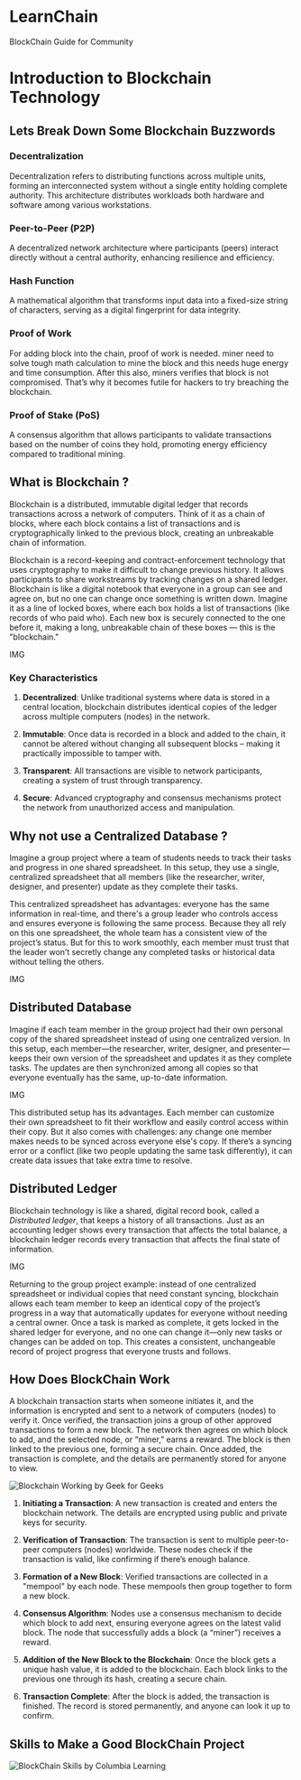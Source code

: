 # LearnChain
BlockChain Guide for Community

# Introduction to Blockchain Technology

## Lets Break Down Some Blockchain Buzzwords

### Decentralization
Decentralization refers to distributing functions across multiple units, forming an interconnected system without a single entity holding complete authority. This architecture distributes workloads both hardware and software among various workstations.

### Peer-to-Peer (P2P) 
A decentralized network architecture where participants (peers) interact directly without a central authority, enhancing resilience and efficiency.

### Hash Function
A mathematical algorithm that transforms input data into a fixed-size string of characters, serving as a digital fingerprint for data integrity.

### Proof of Work
For adding block into the chain, proof of work is needed. miner need to solve tough math calculation to mine the block and this needs huge energy and time consumption. After this also, miners verifies that block is not compromised. That’s why it becomes futile for hackers to try breaching the blockchain.

### Proof of Stake (PoS)
A consensus algorithm that allows participants to validate transactions based on the number of coins they hold, promoting energy efficiency compared to traditional mining.

## What is Blockchain ?

Blockchain is a distributed, immutable digital ledger that records transactions across a network of computers. Think of it as a chain of blocks, where each block contains a list of transactions and is cryptographically linked to the previous block, creating an unbreakable chain of information.

Blockchain is a record-keeping and contract-enforcement technology that uses cryptography to make it difficult to change previous history. It allows participants to share workstreams by tracking changes on a shared ledger. Blockchain is like a digital notebook that everyone in a group can see and agree on, but no one can change once something is written down. Imagine it as a line of locked boxes, where each box holds a list of transactions (like records of who paid who). Each new box is securely connected to the one before it, making a long, unbreakable chain of these boxes — this is the "blockchain."

IMG

### Key Characteristics

1. **Decentralized**: Unlike traditional systems where data is stored in a central location, blockchain distributes identical copies of the ledger across multiple computers (nodes) in the network.

2. **Immutable**: Once data is recorded in a block and added to the chain, it cannot be altered without changing all subsequent blocks – making it practically impossible to tamper with.

3. **Transparent**: All transactions are visible to network participants, creating a system of trust through transparency.

4. **Secure**: Advanced cryptography and consensus mechanisms protect the network from unauthorized access and manipulation.

## Why not use a Centralized Database ?

Imagine a group project where a team of students needs to track their tasks and progress in one shared spreadsheet. In this setup, they use a single, centralized spreadsheet that all members (like the researcher, writer, designer, and presenter) update as they complete their tasks.

This centralized spreadsheet has advantages: everyone has the same information in real-time, and there's a group leader who controls access and ensures everyone is following the same process. Because they all rely on this one spreadsheet, the whole team has a consistent view of the project’s status. But for this to work smoothly, each member must trust that the leader won’t secretly change any completed tasks or historical data without telling the others.

IMG

## Distributed Database

Imagine if each team member in the group project had their own personal copy of the shared spreadsheet instead of using one centralized version. In this setup, each member—the researcher, writer, designer, and presenter—keeps their own version of the spreadsheet and updates it as they complete tasks. The updates are then synchronized among all copies so that everyone eventually has the same, up-to-date information.

IMG

This distributed setup has its advantages. Each member can customize their own spreadsheet to fit their workflow and easily control access within their copy. But it also comes with challenges: any change one member makes needs to be synced across everyone else's copy. If there’s a syncing error or a conflict (like two people updating the same task differently), it can create data issues that take extra time to resolve.

## Distributed Ledger

Blockchain technology is like a shared, digital record book, called a *Distributed ledger*, that keeps a history of all transactions. Just as an accounting ledger shows every transaction that affects the total balance, a blockchain ledger records every transaction that affects the final state of information.

IMG

Returning to the group project example: instead of one centralized spreadsheet or individual copies that need constant syncing, blockchain allows each team member to keep an identical copy of the project’s progress in a way that automatically updates for everyone without needing a central owner. Once a task is marked as complete, it gets locked in the shared ledger for everyone, and no one can change it—only new tasks or changes can be added on top. This creates a consistent, unchangeable record of project progress that everyone trusts and follows.


## How Does BlockChain Work

A blockchain transaction starts when someone initiates it, and the information is encrypted and sent to a network of computers (nodes) to verify it. Once verified, the transaction joins a group of other approved transactions to form a new block. The network then agrees on which block to add, and the selected node, or “miner,” earns a reward. The block is then linked to the previous one, forming a secure chain. Once added, the transaction is complete, and the details are permanently stored for anyone to view.

![Blockchain Working by Geek for Geeks](https://github.com/user-attachments/assets/a8fad7ef-17ae-4f87-8871-2dd38503d785)

1. **Initiating a Transaction**: A new transaction is created and enters the blockchain network. The details are encrypted using public and private keys for security.

2. **Verification of Transaction**: The transaction is sent to multiple peer-to-peer computers (nodes) worldwide. These nodes check if the transaction is valid, like confirming if there’s enough balance.

3. **Formation of a New Block**: Verified transactions are collected in a "mempool" by each node. These mempools then group together to form a new block.

4. **Consensus Algorithm**: Nodes use a consensus mechanism to decide which block to add next, ensuring everyone agrees on the latest valid block. The node that successfully adds a block (a “miner”) receives a reward.

5. **Addition of the New Block to the Blockchain**: Once the block gets a unique hash value, it is added to the blockchain. Each block links to the previous one through its hash, creating a secure chain.

6. **Transaction Complete**: After the block is added, the transaction is finished. The record is stored permanently, and anyone can look it up to confirm.


## 



## Skills to Make a Good BlockChain Project



![BlockChain Skills by Columbia Learning](https://github.com/user-attachments/assets/cacd6e92-761c-4c8e-bc72-38ee71d25a83)

